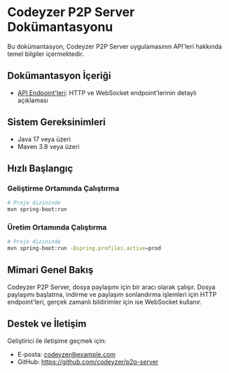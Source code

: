 # Codeyzer P2P Server Dokümantasyonu

Bu dokümantasyon, Codeyzer P2P Server uygulamasının API'leri hakkında temel bilgiler içermektedir.

## Dokümantasyon İçeriği

- [API Endpoint'leri](endpoints.md): HTTP ve WebSocket endpoint'lerinin detaylı açıklaması

## Sistem Gereksinimleri

- Java 17 veya üzeri
- Maven 3.8 veya üzeri

## Hızlı Başlangıç

### Geliştirme Ortamında Çalıştırma

```bash
# Proje dizininde
mvn spring-boot:run
```

### Üretim Ortamında Çalıştırma

```bash
# Proje dizininde
mvn spring-boot:run -Dspring.profiles.active=prod
```

## Mimari Genel Bakış

Codeyzer P2P Server, dosya paylaşımı için bir aracı olarak çalışır. Dosya paylaşımı başlatma, indirme ve paylaşım sonlandırma işlemleri için HTTP endpoint'leri, gerçek zamanlı bildirimler için ise WebSocket kullanır.

## Destek ve İletişim

Geliştirici ile iletişime geçmek için:

- E-posta: codeyzer@example.com
- GitHub: https://github.com/codeyzer/p2p-server 